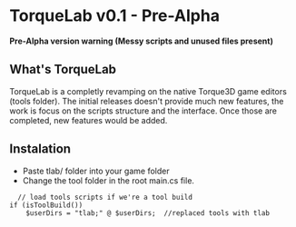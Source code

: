# TorqueLab v0.1 - Pre-Alpha 
**Pre-Alpha version warning (Messy scripts and unused files present)**

## What's TorqueLab
TorqueLab is a completly revamping on the native Torque3D game editors (tools folder). The initial releases doesn't provide much new features, the work is focus on the scripts structure and the interface. Once those are completed, new features would be added.

## Instalation
* Paste tlab/ folder into your game folder
* Change the tool folder in the root main.cs file.
```
  // load tools scripts if we're a tool build
if (isToolBuild())
    $userDirs = "tlab;" @ $userDirs;  //replaced tools with tlab
```

